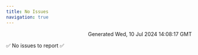 ```yaml
---
title: No Issues
navigation: true
---
```


<p style="text-align:right;color:#cccs">
Generated Wed, 10 Jul 2024 14:08:17 GMT
</p>
<p>✅ No issues to report ✅</p>



